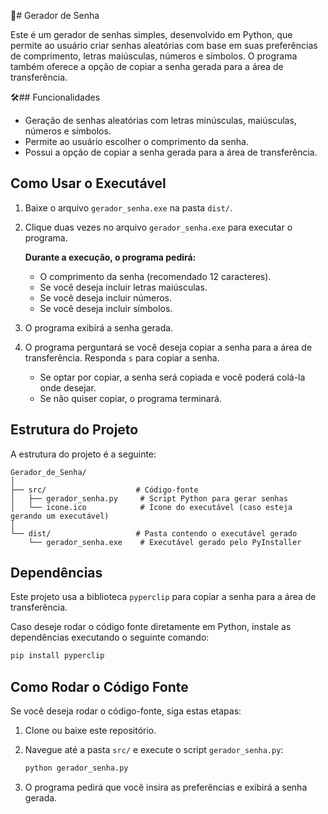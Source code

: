
🔑# Gerador de Senha

Este é um gerador de senhas simples, desenvolvido em Python, que permite ao usuário criar senhas aleatórias com base em suas preferências de comprimento, letras maiúsculas, números e símbolos. O programa também oferece a opção de copiar a senha gerada para a área de transferência.

🛠️## Funcionalidades

- Geração de senhas aleatórias com letras minúsculas, maiúsculas, números e símbolos.
- Permite ao usuário escolher o comprimento da senha.
- Possui a opção de copiar a senha gerada para a área de transferência.

## Como Usar o Executável

1. Baixe o arquivo `gerador_senha.exe` na pasta `dist/`.
2. Clique duas vezes no arquivo `gerador_senha.exe` para executar o programa.

   **Durante a execução, o programa pedirá:**
   - O comprimento da senha (recomendado 12 caracteres).
   - Se você deseja incluir letras maiúsculas.
   - Se você deseja incluir números.
   - Se você deseja incluir símbolos.

3. O programa exibirá a senha gerada.
4. O programa perguntará se você deseja copiar a senha para a área de transferência. Responda `s` para copiar a senha.

   - Se optar por copiar, a senha será copiada e você poderá colá-la onde desejar.
   - Se não quiser copiar, o programa terminará.

## Estrutura do Projeto

A estrutura do projeto é a seguinte:

```
Gerador_de_Senha/
│
├── src/                    # Código-fonte
│   ├── gerador_senha.py     # Script Python para gerar senhas
│   └── icone.ico            # Ícone do executável (caso esteja gerando um executável)
│
└── dist/                   # Pasta contendo o executável gerado
    └── gerador_senha.exe    # Executável gerado pelo PyInstaller
```

## Dependências

Este projeto usa a biblioteca `pyperclip` para copiar a senha para a área de transferência.

Caso deseje rodar o código fonte diretamente em Python, instale as dependências executando o seguinte comando:

```bash
pip install pyperclip
```

## Como Rodar o Código Fonte

Se você deseja rodar o código-fonte, siga estas etapas:

1. Clone ou baixe este repositório.
2. Navegue até a pasta `src/` e execute o script `gerador_senha.py`:

   ```bash
   python gerador_senha.py
   ```

3. O programa pedirá que você insira as preferências e exibirá a senha gerada.


